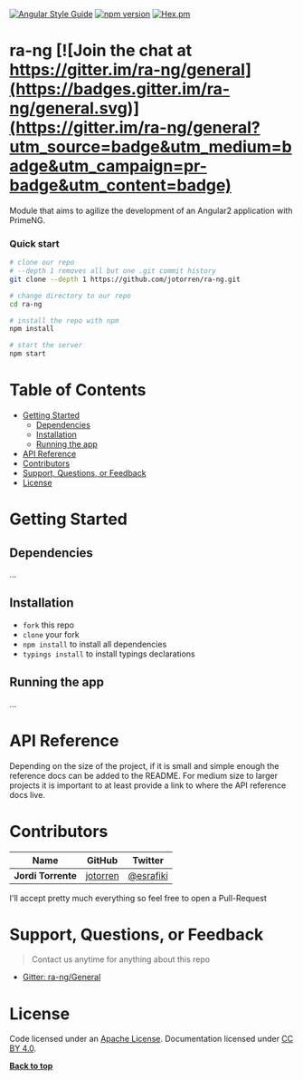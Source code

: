 [![Angular Style Guide](https://mgechev.github.io/angular2-style-guide/images/badge.svg)](https://angular.io/styleguide) 
[![npm version](https://badge.fury.io/js/ra-ng.svg)](https://badge.fury.io/js/ra-ng) 
[![Hex.pm](https://img.shields.io/hexpm/l/plug.svg)](https://github.com/jotorren/ra-ng/blob/master/LICENSE) 

# ra-ng [![Join the chat at https://gitter.im/ra-ng/general](https://badges.gitter.im/ra-ng/general.svg)](https://gitter.im/ra-ng/general?utm_source=badge&utm_medium=badge&utm_campaign=pr-badge&utm_content=badge)

Module that aims to agilize the development of an Angular2 application with PrimeNG.

### Quick start

```bash
# clone our repo
# --depth 1 removes all but one .git commit history
git clone --depth 1 https://github.com/jotorren/ra-ng.git

# change directory to our repo
cd ra-ng

# install the repo with npm
npm install

# start the server
npm start
```

# Table of Contents
* [Getting Started](#getting-started)
    * [Dependencies](#dependencies)
    * [Installation](#installation)
    * [Running the app](#running-the-app)
* [API Reference](#api-reference)
* [Contributors](#contributors)
* [Support, Questions, or Feedback](#support-questions-or-feedback)
* [License](#license)

# Getting Started

## Dependencies

...

## Installation

* `fork` this repo
* `clone` your fork
* `npm install` to install all dependencies
* `typings install` to install typings declarations

## Running the app

...

# API Reference

Depending on the size of the project, if it is small and simple enough the reference docs can be added to the README. For medium size to larger projects it is important to at least provide a link to where the API reference docs live.

# Contributors

| Name               | GitHub                                  | Twitter                                   |
| ------------------ | --------------------------------------- | ----------------------------------------- |
| **Jordi Torrente** | [jotorren](https://github.com/jotorren) | [@esrafiki](https://twitter.com/esrafiki) |

I'll accept pretty much everything so feel free to open a Pull-Request

# Support, Questions, or Feedback
> Contact us anytime for anything about this repo

* [Gitter: ra-ng/General](https://gitter.im/ra-ng/general)

# License

Code licensed under an [Apache License](https://github.com/jotorren/ra-ng/blob/master/LICENSE). Documentation licensed under [CC BY 4.0](http://creativecommons.org/licenses/by/4.0/).

**[Back to top](#table-of-contents)**